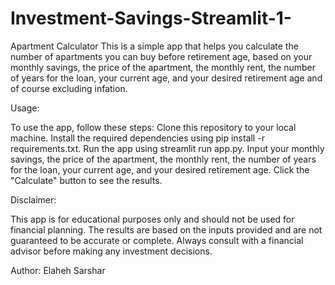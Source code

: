 # Investment-Savings-Streamlit-1-
Apartment Calculator
This is a simple app that helps you calculate the number of apartments you can buy before retirement age, based on your monthly savings, the price of the apartment, the monthly rent, the number of years for the loan, your current age, and your desired retirement age and of course excluding infation.

Usage:

To use the app, follow these steps:
Clone this repository to your local machine.
Install the required dependencies using pip install -r requirements.txt.
Run the app using streamlit run app.py.
Input your monthly savings, the price of the apartment, the monthly rent, the number of years for the loan, your current age, and your desired retirement age.
Click the "Calculate" button to see the results.

Disclaimer:

This app is for educational purposes only and should not be used for financial planning. The results are based on the inputs provided and are not guaranteed to be accurate or complete. Always consult with a financial advisor before making any investment decisions.

Author:
Elaheh Sarshar
